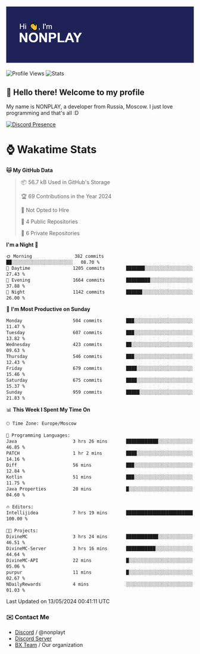 ![Discord Presence](./header.png)
<br></br>
![Profile Views](https://komarev.com/ghpvc/?username=NONPLAYT&color=blue&style=for-the-badge)
![Stats](https://img.shields.io/badge/0%25-OPTIMIZED-orange?style=for-the-badge)


## :wave: Hello there! Welcome to my profile

My name is NONPLAY, a developer from Russia, Moscow. I just love programming and that's all :D

[![Discord Presence](https://lanyard.cnrad.dev/api/597087584090587177?showDisplayName=true)](https://discord.com/users/597087584090587177) 

# ⌚ Wakatime Stats

<!--START_SECTION:waka-->
**🐱 My GitHub Data** 

> 📦 56.7 kB Used in GitHub's Storage 
 > 
> 🏆 69 Contributions in the Year 2024
 > 
> 🚫 Not Opted to Hire
 > 
> 📜 4 Public Repositories 
 > 
> 🔑 6 Private Repositories 
 > 
**I'm a Night 🦉** 

```text
🌞 Morning                382 commits         ██░░░░░░░░░░░░░░░░░░░░░░░   08.70 % 
🌆 Daytime                1205 commits        ███████░░░░░░░░░░░░░░░░░░   27.43 % 
🌃 Evening                1664 commits        █████████░░░░░░░░░░░░░░░░   37.88 % 
🌙 Night                  1142 commits        ██████░░░░░░░░░░░░░░░░░░░   26.00 % 
```
📅 **I'm Most Productive on Sunday** 

```text
Monday                   504 commits         ███░░░░░░░░░░░░░░░░░░░░░░   11.47 % 
Tuesday                  607 commits         ███░░░░░░░░░░░░░░░░░░░░░░   13.82 % 
Wednesday                423 commits         ██░░░░░░░░░░░░░░░░░░░░░░░   09.63 % 
Thursday                 546 commits         ███░░░░░░░░░░░░░░░░░░░░░░   12.43 % 
Friday                   679 commits         ████░░░░░░░░░░░░░░░░░░░░░   15.46 % 
Saturday                 675 commits         ████░░░░░░░░░░░░░░░░░░░░░   15.37 % 
Sunday                   959 commits         █████░░░░░░░░░░░░░░░░░░░░   21.83 % 
```


📊 **This Week I Spent My Time On** 

```text
🕑︎ Time Zone: Europe/Moscow

💬 Programming Languages: 
Java                     3 hrs 26 mins       ████████████░░░░░░░░░░░░░   46.85 % 
PATCH                    1 hr 2 mins         ████░░░░░░░░░░░░░░░░░░░░░   14.16 % 
Diff                     56 mins             ███░░░░░░░░░░░░░░░░░░░░░░   12.84 % 
Kotlin                   51 mins             ███░░░░░░░░░░░░░░░░░░░░░░   11.75 % 
Java Properties          20 mins             █░░░░░░░░░░░░░░░░░░░░░░░░   04.60 % 

🔥 Editors: 
Intellijidea             7 hrs 19 mins       █████████████████████████   100.00 % 

🐱‍💻 Projects: 
DivineMC                 3 hrs 24 mins       ████████████░░░░░░░░░░░░░   46.51 % 
DivineMC-Server          3 hrs 16 mins       ███████████░░░░░░░░░░░░░░   44.64 % 
DivineMC-API             22 mins             █░░░░░░░░░░░░░░░░░░░░░░░░   05.06 % 
purpur                   11 mins             █░░░░░░░░░░░░░░░░░░░░░░░░   02.67 % 
NDailyRewards            4 mins              ░░░░░░░░░░░░░░░░░░░░░░░░░   01.03 % 
```


 Last Updated on 13/05/2024 00:41:11 UTC
<!--END_SECTION:waka-->

### ✉️ Contact Me

- [Discord](https://discord.com/users/597087584090587177) / @nonplayt
- [Discord Server](https://discord.gg/p7cxhw7E2M)
- [BX Team](https://github.com/BX-Team) / Our organization
